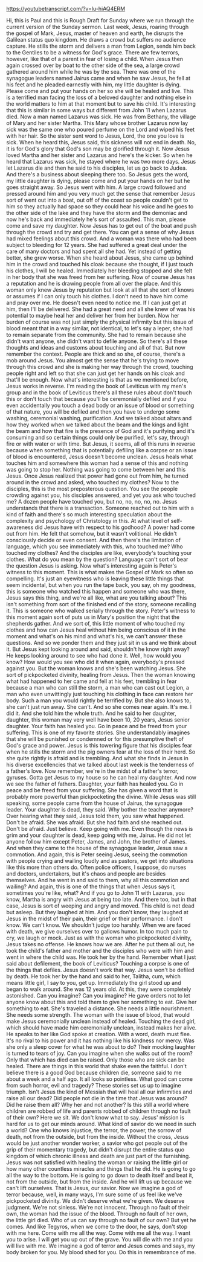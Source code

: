 https://youtubetranscript.com/?v=lu-hiAQ4ERM

 Hi, this is Paul and this is Rough Draft for Sunday where we run through the current version of the Sunday sermon. Last week, Jesus, roaring through the gospel of Mark, Jesus, master of heaven and earth, he disrupts the Galilean status quo kingdom. He draws a crowd but suffers no audience capture. He stills the storm and delivers a man from Legion, sends him back to the Gentiles to be a witness for God's grace. There are few terrors, however, like that of a parent in fear of losing a child. When Jesus then again crossed over by boat to the other side of the sea, a large crowd gathered around him while he was by the sea. There was one of the synagogue leaders named Jairus came and when he saw Jesus, he fell at his feet and he pleaded earnestly with him, my little daughter is dying. Please come and put your hands on her so she will be healed and live. This is a terrified man facing the loss of a beloved daughter and nothing else in the world matters to him at that moment but to save his child. It's interesting that this is similar in some ways but different from John 11 when Lazarus died. Now a man named Lazarus was sick. He was from Bethany, the village of Mary and her sister Martha. This Mary whose brother Lazarus now lay sick was the same one who poured perfume on the Lord and wiped his feet with her hair. So the sister sent word to Jesus, Lord, the one you love is sick. When he heard this, Jesus said, this sickness will not end in death. No, it is for God's glory that God's son may be glorified through it. Now Jesus loved Martha and her sister and Lazarus and here's the kicker. So when he heard that Lazarus was sick, he stayed where he was two more days. Jesus let Lazarus die and then he said to his disciples, let us go back to Judea. And there's a business about sleeping there too. So Jesus gets the word, my little daughter is dying, please come and put your hands on her but he goes straight away. So Jesus went with him. A large crowd followed and pressed around him and you very much get the sense that remember Jesus sort of went out into a boat, out off of the coast so people couldn't get to him so they actually had space so they could hear his voice and he goes to the other side of the lake and they have the storm and the demoniac and now he's back and immediately he's sort of assaulted. This man, please come and save my daughter. Now Jesus has to get out of the boat and push through the crowd and try and get there. You can get a sense of why Jesus had mixed feelings about this crowd. And a woman was there who had been subject to bleeding for 12 years. She had suffered a great deal under the care of many doctors and had spent all she had. Yet instead of getting better, she grew worse. When she heard about Jesus, she came up behind him in the crowd and touched his cloak because she thought, if I just touch his clothes, I will be healed. Immediately her bleeding stopped and she felt in her body that she was freed from her suffering. Now of course Jesus has a reputation and he is drawing people from all over the place. And this woman only knew Jesus by reputation but look at all that she sort of knows or assumes if I can only touch his clothes. I don't need to have him come and pray over me. He doesn't even need to notice me. If I can just get at him, then I'll be delivered. She had a great need and all she knew of was his potential to maybe heal her and deliver her from her burden. Now her burden of course was not just simply the physical infirmity but this issue of blood meant that in a way similar, not identical, to let's say a leper, she had to remain separate from the community. She had to remain because she didn't want anyone, she didn't want to defile anyone. So there's all these thoughts and ideas and customs about touching and all of that. But now remember the context. People are thick and so she, of course, there's a mob around Jesus. You almost get the sense that he's trying to move through this crowd and she is making her way through the crowd, touching people right and left so that she can just get her hands on his cloak and that'll be enough. Now what's interesting is that as we mentioned before, Jesus works in reverse. I'm reading the book of Leviticus with my men's group and in the book of Leviticus there's all these rules about don't touch this or don't touch that because you'll be ceremonially defiled and if you even accidentally you touch a dead body or an issue of blood or something of that nature, you will be defiled and then you have to undergo some washing, ceremonial washing, purification. And we talked about altars and how they worked when we talked about the beam and the kings and light the beam and how that fire is the presence of God and it's purifying and it's consuming and so certain things could only be purified, let's say, through fire or with water or with time. But Jesus, it seems, all of this runs in reverse because when something that is potentially defiling like a corpse or an issue of blood is encountered, Jesus doesn't become unclean. Jesus heals what touches him and somewhere this woman had a sense of this and nothing was going to stop her. Nothing was going to come between her and this Jesus. Once Jesus realized that power had gone out from him, he turned around in the crowd and asked, who touched my clothes? Now to the disciples, this is the most preposterous question. You see the people crowding against you, his disciples answered, and yet you ask who touched me? A dozen people have touched you, but no, no, no, no, no. Jesus understands that there is a transaction. Someone reached out to him with a kind of faith and there's so much interesting speculation about the complexity and psychology of Christology in this. At what level of self-awareness did Jesus have with respect to his godhood? A power had come out from him. He felt that somehow, but it wasn't volitional. He didn't consciously decide or even consent. And then there's the limitation of language, which you see immediately with this, who touched me? Who touched my clothes? And the disciples are like, everybody's touching your clothes. What do you mean by the question? Language can't sort of bear the question Jesus is asking. Now what's interesting again is Peter's witness to this moment. This is what makes the Gospel of Mark so often so compelling. It's just an eyewitness who is leaving these little things that seem incidental, but when you run the tape back, you say, oh my goodness, this is someone who watched this happen and someone who was there, Jesus says this thing, and we're all like, what are you talking about? This isn't something from sort of the finished end of the story, someone recalling it. This is someone who walked serially through the story. Peter's witness to this moment again sort of puts us in Mary's position the night that the shepherds gather. And we sort of, this little moment of who touched my clothes and how can Jesus heal without him being conscious of it in the moment and what's on his mind and what's his, we can't answer these questions. And so we ponder them and they just sit in us and we think about it. But Jesus kept looking around and said, shouldn't he know right away? He keeps looking around to see who had done it. Well, how would you know? How would you see who did it when again, everybody's pressed against you. But the woman knows and she's been watching Jesus. She sort of pickpocketed divinity, healing from Jesus. Then the woman knowing what had happened to her came and fell at his feet, trembling in fear because a man who can still the storm, a man who can cast out Legion, a man who even unwittingly just touching his clothing in face can restore her body. Such a man you would rightly be terrified by. But she also knows to, she can't just run away. She can't. And so she comes near again. It's me. I did it. And she told him the whole truth. And he said to her daughter, daughter, this woman may very well have been 10, 20 years, Jesus senior daughter. Your faith has healed you. Go in peace and be freed from your suffering. This is one of my favorite stories. She understandably imagines that she will be punished or condemned or for this presumptive theft of God's grace and power. Jesus is this towering figure that his disciples fear when he stills the storm and the pig owners fear at the loss of their herd. So she quite rightly is afraid and is trembling. And what she finds in Jesus in his diverse excellencies that we talked about last week is the tenderness of a father's love. Now remember, we're in the midst of a father's terror, gyruses. Gotta get Jesus to my house so he can heal my daughter. And now we see the father of fathers. Daughter, your faith has healed you. Go in peace and be freed from your suffering. She has given a word that is probably more powerful than pickpocketing the divine. While Jesus was still speaking, some people came from the house of Jairus, the synagogue leader. Your daughter is dead, they said. Why bother the teacher anymore? Over hearing what they said, Jesus told them, you saw what happened. Don't be afraid. She was afraid. But she had faith and she reached out. Don't be afraid. Just believe. Keep going with me. Even though the news is grim and your daughter is dead, keep going with me, Jairus. He did not let anyone follow him except Peter, James, and John, the brother of James. And when they came to the house of the synagogue leader, Jesus saw a commotion. And again, this is Peter seeing Jesus, seeing the commotion with people crying and wailing loudly and as pastors, we get into situations like this more than others do. Often police officers, I suppose, do nurses and doctors, undertakers, but it's chaos and people are besides themselves. And he went in and said to them, why all this commotion and wailing? And again, this is one of the things that when Jesus says it, sometimes you're like, what? And if you go to John 11 with Lazarus, you know, Martha is angry with Jesus at being too late. And there too, but in that case, Jesus is sort of weeping and angry and moved. This child is not dead but asleep. But they laughed at him. And you don't know, they laughed at Jesus in the midst of their pain, their grief or their performance. I don't know. We can't know. We shouldn't judge too harshly. When we are faced with death, we give ourselves over to gallows humor. In too much pain to cry, we laugh or mock. Just as with the woman who pickpocketed divinity, Jesus takes no offense. He knows how we are. After he put them all out, he took the child's father and mother and the disciples who were with him and went in where the child was. He took her by the hand. Remember what I just said about defilement, the book of Leviticus? Touching a corpse is one of the things that defiles. Jesus doesn't work that way. Jesus won't be defiled by death. He took her by the hand and said to her, Talitha, cum, which means little girl, I say to you, get up. Immediately the girl stood up and began to walk around. She was 12 years old. At this, they were completely astonished. Can you imagine? Can you imagine? He gave orders not to let anyone know about this and told them to give her something to eat. Give her something to eat. She's traveled a distance. She needs a little nourishment. She needs some strength. The woman with the issue of blood, that would make Jesus ceremonially unclean instead of healed. Touching the dead girl, which should have made him ceremonially unclean, instead makes her alive. He speaks to her like God spoke at creation. With a word, death must flee. It's no rival to his power and it has nothing like his kindness nor mercy. Was she only a sleep cover for what he was about to do? Their mocking laughter is turned to tears of joy. Can you imagine when she walks out of the room? Only that which has died can be raised. Only those who are sick can be healed. There are things in this world that shake even the faithful. I don't believe there is a good God because children die, someone said to me about a week and a half ago. It all looks so pointless. What good can come from such horror, evil and tragedy? These stories set us up to imagine triumph. Isn't Jesus the kind of Messiah that will heal all our infirmities and raise all our dead? Did people not die in the time that Jesus was around? Did he raise them all? Why her and not another? Is this still a world where children are robbed of life and parents robbed of children through no fault of their own? Here we sit. We don't know what to say. Jesus' mission is hard for us to get our minds around. What kind of savior do we need in such a world? One who knows injustice, the terror, the power, the sorrow of death, not from the outside, but from the inside. Without the cross, Jesus would be just another wonder worker, a savior who got people out of the grip of their momentary tragedy, but didn't disrupt the entire status quo kingdom of which chronic illness and death are just part of the furnishing. Jesus was not satisfied with healing the woman or raising the little girl or how many other countless miracles and things that he did. He is going to go all the way to the bottom. He is going to go down to death itself and beat it, not from the outside, but from the inside. And he will lift us up because we can't lift ourselves. That is Jesus, our savior. Now we imagine a god of terror because, well, in many ways, I'm sure some of us feel like we've pickpocketed divinity. We didn't deserve what we're given. We deserve judgment. We're not sinless. We're not innocent. Through no fault of their own, the woman had the issue of the blood. Through no fault of her own, the little girl died. Who of us can say through no fault of our own? But yet he comes. And like Tegyros, when we come to the door, he says, don't stop with me here. Come with me all the way. Come with me all the way. I want you to arise. I will get you up out of the grave. You will die with me and you will live with me. We imagine a god of terror and Jesus comes and says, my body broken for you. My blood shed for you. Do this in remembrance of me.